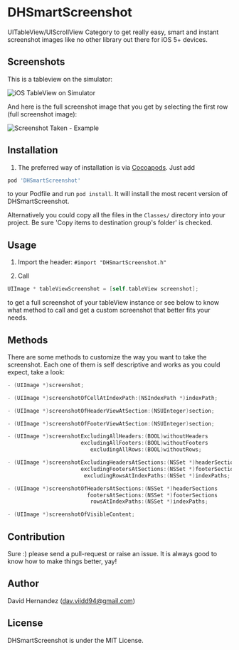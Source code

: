 DHSmartScreenshot
=================

UITableView/UIScrollView Category to get really easy, smart and instant screenshot images like no other library out there for iOS 5+ devices.


Screenshots
-----------

This is a tableview on the simulator:

![iOS TableView on Simulator](http://i.imgur.com/oIZJ5bT.png)

And here is the full screenshot image that you get by selecting the first row (full screenshot image):

![Screenshot Taken - Example](http://i.imgur.com/w6UkZCD.png)


Installation
------------

1. The preferred way of installation is via [Cocoapods](http://cocoapods.org). Just add 

```ruby
pod 'DHSmartScreenshot'
```

to your Podfile and run `pod install`. It will install the most recent version of DHSmartScreenshot.

Alternatively you could copy all the files in the ```Classes/``` directory into your project. Be sure 'Copy items to destination group's folder' is checked.


Usage
-----

1. Import the header: ```#import "DHSmartScreenshot.h"```

2. Call 
```objective-c
UIImage * tableViewScreenshot = [self.tableView screenshot];
```
to get a full screenshot of your tableView instance or see below to know what method to call and get a custom screenshot that better fits your needs.


Methods
-------

There are some methods to customize the way you want to take the screenshot.
Each one of them is self descriptive and works as you could expect, take a look:

```objective-c
- (UIImage *)screenshot;
```

```objective-c
- (UIImage *)screenshotOfCellAtIndexPath:(NSIndexPath *)indexPath;
```

```objective-c
- (UIImage *)screenshotOfHeaderViewAtSection:(NSUInteger)section;
```

```objective-c
- (UIImage *)screenshotOfFooterViewAtSection:(NSUInteger)section;
```

```objective-c
- (UIImage *)screenshotExcludingAllHeaders:(BOOL)withoutHeaders
					   excludingAllFooters:(BOOL)withoutFooters
						  excludingAllRows:(BOOL)withoutRows;
```

```objective-c
- (UIImage *)screenshotExcludingHeadersAtSections:(NSSet *)headerSections
					   excludingFootersAtSections:(NSSet *)footerSections
						excludingRowsAtIndexPaths:(NSSet *)indexPaths;
```

```objective-c
- (UIImage *)screenshotOfHeadersAtSections:(NSSet *)headerSections
						 footersAtSections:(NSSet *)footerSections
						  rowsAtIndexPaths:(NSSet *)indexPaths;
```

```objective-c
- (UIImage *)screenshotOfVisibleContent;
```

Contribution
------------

Sure :) please send a pull-request or raise an issue. It is always good to know how to make things better, yay!


Author
------

David Hernandez ([dav.viidd94@gmail.com](mailto:dav.viidd94@gmail.com))


License
-------

DHSmartScreenshot is under the MIT License.
